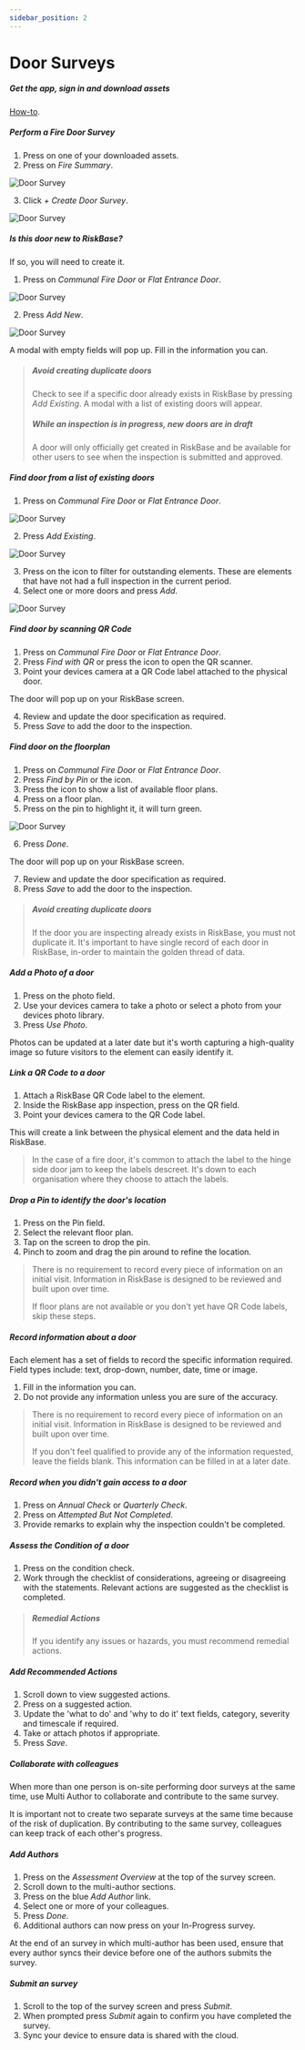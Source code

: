 ```yaml
---
sidebar_position: 2
---
```

# Door Surveys  

##### Get the app, sign in and download assets

[How-to](/support/how-to/get-started).

##### Perform a Fire Door Survey

1. Press on one of your downloaded assets.
1. Press on *Fire Summary*.

![Door Survey](/img/support/howto/firesummary.webp)

3. Click *+ Create Door Survey*.

![Door Survey](/img/support/howto/createdoorsurvey.webp)

##### Is this door new to RiskBase?

If so, you will need to create it.

1. Press on *Communal Fire Door* or *Flat Entrance Door*.

![Door Survey](/img/support/howto/communalfeddooripad.webp)

2. Press *Add New*.

![Door Survey](/img/support/howto/addnewexisting.webp)

A modal with empty fields will pop up. Fill in the information you can.

> ##### Avoid creating duplicate doors
>
> Check to see if a specific door already exists in RiskBase by pressing *Add Existing*. A modal with a list of existing doors will appear.
>
> ##### While an inspection is in progress, new doors are in draft
>
> A door will only officially get created in RiskBase and be available for other users to see when the inspection is submitted and approved.

##### Find door from a list of existing doors

1. Press on *Communal Fire Door* or *Flat Entrance Door*.

![Door Survey](/img/support/howto/communalfeddooripad.webp)

2. Press *Add Existing*.

![Door Survey](/img/support/howto/addnewexisting.webp)

3. Press on the *<i class="fa-light fa-sliders-up"></i>* icon to filter for outstanding elements. These are elements that have not had a full inspection in the current period.
1. Select one or more doors and press *Add*.

![Door Survey](/img/support/howto/existingdoors.webp)

##### Find door by scanning QR Code

1. Press on *Communal Fire Door* or *Flat Entrance Door*.
1. Press *Find with QR* or press the *<i class="fa-regular fa-qrcode"></i>* icon to open the QR scanner.
1. Point your devices camera at a QR Code label attached to the physical door.

The door will pop up on your RiskBase screen.

4. Review and update the door specification as required.
1. Press *Save* to add the door to the inspection.

##### Find door on the floorplan

1. Press on *Communal Fire Door* or *Flat Entrance Door*.
1. Press *Find by Pin* or the *<i class="fa-regular fa-location-pin"></i>* icon.
1. Press the *<i class="fa-regular fa-list"></i>* icon to show a list of available floor plans.
1. Press on a floor plan.
1. Press on the pin to highlight it, it will turn green.

![Door Survey](/img/support/howto/pin.webp)

6. Press *Done*.

The door will pop up on your RiskBase screen.

7. Review and update the door specification as required.
1. Press *Save* to add the door to the inspection.

> ##### Avoid creating duplicate doors
>
> If the door you are inspecting already exists in RiskBase, you must not duplicate it. It's important to have single record of each door in RiskBase, in-order to maintain the golden thread of data.  

##### Add a Photo of a door

1. Press on the photo field.
1. Use your devices camera to take a photo or select a photo from your devices photo library.
1. Press *Use Photo*.

Photos can be updated at a later date but it's worth capturing a high-quality image so future visitors to the element can easily identify it.

##### Link a QR Code to a door

1. Attach a RiskBase QR Code label to the element.
1. Inside the RiskBase app inspection, press on the QR field.
1. Point your devices camera to the QR Code label.

This will create a link between the physical element and the data held in RiskBase.

> In the case of a fire door, it's common to attach the label to the hinge side door jam to keep the labels descreet. It's down to each organisation where they choose to attach the labels.

##### Drop a Pin to identify the door's location

1. Press on the Pin field.
1. Select the relevant floor plan.
1. Tap on the screen to drop the pin.
1. Pinch to zoom and drag the pin around to refine the location.

> There is no requirement to record every piece of information on an initial visit. Information in RiskBase is designed to be reviewed and built upon over time.
>
> If floor plans are not available or you don't yet have QR Code labels, skip these steps.

##### Record information about a door

Each element has a set of fields to record the specific information required. Field types include: text, drop-down, number, date, time or image.

1. Fill in the information you can.
1. Do not provide any information unless you are sure of the accuracy.  

> There is no requirement to record every piece of information on an initial visit. Information in RiskBase is designed to be reviewed and built upon over time.
>
> If you don't feel qualified to provide any of the information requested, leave the fields blank. This information can be filled in at a later date.  

##### Record when you didn't gain access to a door

1. Press on *Annual Check* or *Quarterly Check*.
1. Press on *Attempted But Not Completed*.
1. Provide remarks to explain why the inspection couldn't be completed.

##### Assess the Condition of a door

1. Press on the condition check.
1. Work through the checklist of considerations, agreeing or disagreeing with the statements. Relevant actions are suggested as the checklist is completed.

> ##### Remedial Actions
>
> If you identify any issues or hazards, you must recommend remedial actions.

##### Add Recommended Actions

1. Scroll down to view suggested actions.
1. Press on a suggested action.
1. Update the 'what to do' and 'why to do it' text fields, category, severity and timescale if required.
1. Take or attach photos if appropriate.
1. Press *Save*.

##### Collaborate with colleagues

When more than one person is on-site performing door surveys at the same time, use Multi Author to collaborate and contribute to the same survey.

It is important not to create two separate surveys at the same time because of the risk of duplication. By contributing to the same survey, colleagues can keep track of each other's progress.

##### Add Authors

1. Press on the *Assessment Overview* at the top of the survey screen.
1. Scroll down to the multi-author sections.
1. Press on the blue *Add Author* link.
1. Select one or more of your colleagues.
1. Press *Done*.
1. Additional authors can now press on your In-Progress survey.

At the end of an survey in which multi-author has been used, ensure that every author syncs their device before one of the authors submits the survey.

##### Submit an survey

1. Scroll to the top of the survey screen and press *Submit*.
1. When prompted press *Submit* again to confirm you have completed the survey.
1. Sync your device to ensure data is shared with the cloud.
